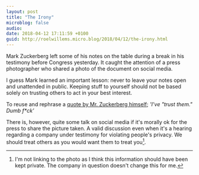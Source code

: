 ```yaml
---
layout: post
title: "The Irony"
microblog: false
audio: 
date: 2018-04-12 17:11:59 +0100
guid: http://roelwillems.micro.blog/2018/04/12/the-irony.html
---
```

Mark Zuckerberg left some of his notes on the table during a break in his testimony before Congress yesterday. It caught the attention of a press photographer who shared a photo of the document on social media.

I guess Mark learned an important lesson: never to leave your notes open and unattended in public. Keeping stuff to yourself should not be based solely on trusting others to act in your best interest.

To reuse and rephrase a [quote by Mr. Zuckerberg himself](http://www.businessinsider.com/well-these-new-zuckerberg-ims-wont-help-facebooks-privacy-problems-2010-5?international=true&r=US&IR=T); _'I've "trust them." Dumb f*ck'_

There is, however, quite some talk on social media if it's morally ok for the press to share the picture taken.  A valid discussion even when it's a hearing regarding a company under testimony for violating people's privacy. We should treat others as you would want them to treat you[^1].

[^1]: I'm not linking to the photo as I think this information should have been kept private. The company in question doesn't change this for me.
